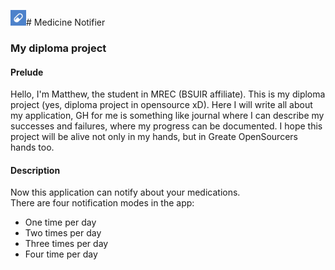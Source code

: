 <img src="app/src/main/ic_launcher-playstore.png" width="25px" height="25px" alt="App icon"># Medicine Notifier

### My diploma project

#### Prelude

Hello, I'm Matthew, the student in MREC (BSUIR affiliate). This is my diploma project (yes, diploma project in opensource xD). Here I will write all about my application, GH for me is something like journal where I can describe my successes and failures, where my progress can be documented. I hope this project will be alive not only in my hands, but in Greate OpenSourcers hands too.

#### Description

Now this application can notify about your medications.<br>
There are four notification modes in the app:
<ul>
  <li>One time per day</li>
  <li>Two times per day</li>  
  <li>Three times per day</li>  
  <li>Four time per day</li>  
</ul>
